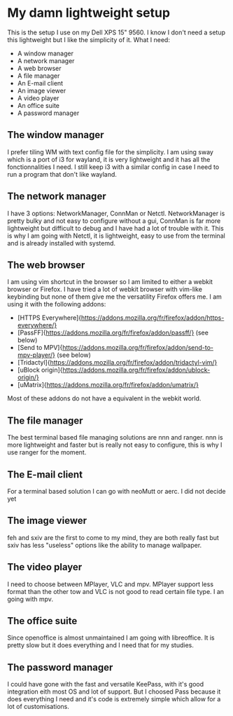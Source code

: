 # My damn lightweight setup
This is the setup I use on my Dell XPS 15" 9560. I know I don't need a setup this lightweight but I like the simplicity of it.
What I need:
- A window manager
- A network manager
- A web browser
- A file manager
- An E-mail client
- An image viewer
- A video player
- An office suite
- A password manager

## The window manager
I prefer tiling WM with text config file for the simplicity. I am using sway which is a port of i3 for wayland, it is very lightweight and it has all the fonctionnalities I need. I still keep i3 with a similar config in case I need to run a program that don't like wayland.

## The network manager
I have 3 options: NetworkManager, ConnMan or Netctl. NetworkManager is pretty bulky and not easy to configure without a gui, ConnMan is far more lightweight but difficult to debug and I have had a lot of trouble with it. This is why I am going with Netctl, it is lightweight, easy to use from the terminal and is already installed with systemd.

## The web browser
I am using vim shortcut in the browser so I am limited to either a webkit browser or Firefox. I have tried a lot of webkit browser with vim-like keybinding but none of them give me the versatility Firefox offers me. I am using it with the following addons:
- [HTTPS Everywhere]{https://addons.mozilla.org/fr/firefox/addon/https-everywhere/}
- [PassFF]{https://addons.mozilla.org/fr/firefox/addon/passff/} (see below)
- [Send to MPV]{https://addons.mozilla.org/fr/firefox/addon/send-to-mpv-player/} (see below)
- [Tridactyl]{https://addons.mozilla.org/fr/firefox/addon/tridactyl-vim/}
- [uBlock origin]{https://addons.mozilla.org/fr/firefox/addon/ublock-origin/}
- [uMatrix]{https://addons.mozilla.org/fr/firefox/addon/umatrix/}

Most of these addons do not have a equivalent in the webkit world.

## The file manager
The best terminal based file managing solutions are nnn and ranger. nnn is more lightweight and faster but is really not easy to configure, this is why I use ranger for the moment.

## The E-mail client
For a terminal based solution I can go with neoMutt or aerc. I did not decide yet

## The image viewer
feh and sxiv are the first to come to my mind, they are both really fast but sxiv has less "useless" options like the ability to manage wallpaper. 

## The video player
I need to choose between MPlayer, VLC and mpv. MPlayer support less format than the other tow and VLC is not good to read certain file type. I an going with mpv.

## The office suite
Since openoffice is almost unmaintained I am going with libreoffice. It is pretty slow but it does everything and I need that for my studies.

## The password manager
I could have gone with the fast and versatile KeePass, with it's good integration eith most OS and lot of support. But I choosed Pass because it does everything I need and it's code is extremely simple which allow for a lot of customisations.
